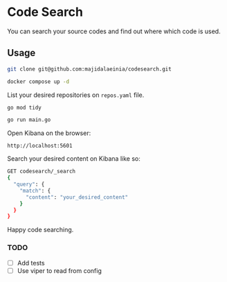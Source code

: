 # Code Search
You can search your source codes and find out where which code is used.

## Usage
```bash
git clone git@github.com:majidalaeinia/codesearch.git
```

```bash
docker compose up -d
```

List your desired repositories on `repos.yaml` file.

```bash
go mod tidy
```

```bash
go run main.go
```

Open Kibana on the browser:
```
http://localhost:5601
```

Search your desired content on Kibana like so:
```bash
GET codesearch/_search
{
  "query": {
    "match": {
      "content": "your_desired_content"
    }
  }
}
```

Happy code searching.

### TODO
- [ ] Add tests
- [ ] Use viper to read from config
